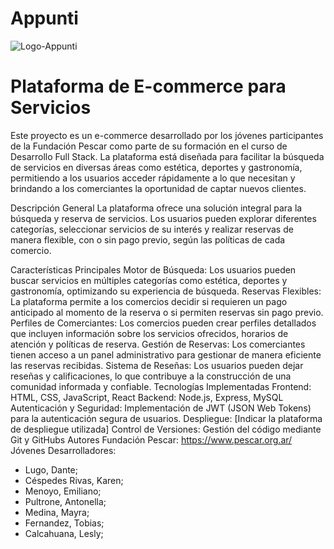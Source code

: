 # Appunti
![Logo-Appunti](https://i.imgur.com/7mdwPTa.png)



# Plataforma de E-commerce para Servicios 
Este proyecto es un e-commerce desarrollado por los jóvenes participantes de la Fundación Pescar como parte de su formación en el curso de Desarrollo Full Stack. La plataforma está diseñada para facilitar la búsqueda de servicios en diversas áreas como estética, deportes y gastronomía, permitiendo a los usuarios acceder rápidamente a lo que necesitan y brindando a los comerciantes la oportunidad de captar nuevos clientes.

Descripción General
La plataforma ofrece una solución integral para la búsqueda y reserva de servicios. Los usuarios pueden explorar diferentes categorías, seleccionar servicios de su interés y realizar reservas de manera flexible, con o sin pago previo, según las políticas de cada comercio.

Características Principales
Motor de Búsqueda: Los usuarios pueden buscar servicios en múltiples categorías como estética, deportes y gastronomía, optimizando su experiencia de búsqueda.
Reservas Flexibles: La plataforma permite a los comercios decidir si requieren un pago anticipado al momento de la reserva o si permiten reservas sin pago previo.
Perfiles de Comerciantes: Los comercios pueden crear perfiles detallados que incluyen información sobre los servicios ofrecidos, horarios de atención y políticas de reserva.
Gestión de Reservas: Los comerciantes tienen acceso a un panel administrativo para gestionar de manera eficiente las reservas recibidas.
Sistema de Reseñas: Los usuarios pueden dejar reseñas y calificaciones, lo que contribuye a la construcción de una comunidad informada y confiable.
Tecnologías Implementadas
Frontend: HTML, CSS, JavaScript, React
Backend: Node.js, Express, MySQL
Autenticación y Seguridad: Implementación de JWT (JSON Web Tokens) para la autenticación segura de usuarios.
Despliegue: [Indicar la plataforma de despliegue utilizada]
Control de Versiones: Gestión del código mediante Git y GitHubs
Autores
Fundación Pescar: https://www.pescar.org.ar/
Jóvenes Desarrolladores: 
- Lugo, Dante;
- Céspedes Rivas, Karen;
- Menoyo, Emiliano;
- Pultrone, Antonella;
- Medina, Mayra;
- Fernandez, Tobias;
- Calcahuana, Lesly;

